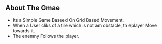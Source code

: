 ## About The Gmae
- Its a Simple Game Baseed On Grid Based Movement.
- When a User cliks of a tile which is not am obstacle, th eplayer Move towards it.
- The enemny Follows the player.
